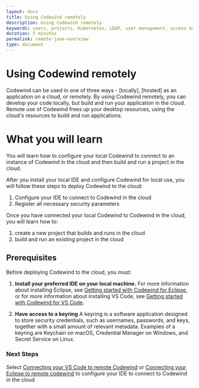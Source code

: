 ```yaml
---
layout: docs
title: Using Codewind remotely
description: Using Codewind remotely
keywords: users, projects, Kubernetes, LDAP, user management, access management, login, deployment, pod, security, securing cloud connection, remote deployment of Codewind
duration: 5 minutes
permalink: remote-jane-overview
type: document
---
```


# Using Codewind remotely

Codewind can be used in one of three ways - [locally], [hosted] as an application on a cloud, or remotely. By using Codewind remotely, you can develop your code locally, but build and run your application in the cloud. Remote use of Codewind frees up your desktop resources, using the cloud's resources to build and run applications. 

# What you will learn

You will learn how to configure your local Codewind to connect to an instance of Codewind in the cloud and then build and run a project in the cloud. 

After you install your local IDE and configure Codewind for local use, you will follow these steps to deploy Codewind to the cloud:

1. Configure your IDE to connect to Codewind in the cloud
2. Register all necessary security parameters

Once you have connected your local Codewind to Codewind in the cloud, you will learn how to:

1. create a new project that builds and runs in the cloud
2. build and run an existing project in the cloud

## Prerequisites

Before deploying Codewind to the cloud, you must:


1. **Install your preferred IDE on your local machine.** 
For more information about installing Eclipse, see [Getting started with Codewind for Eclipse](mdteclipsegettingstarted.html), or for more information about installing VS Code, see [Getting started with Codewind for VS Code](mdt-vsc-getting-started.html).

2. **Have access to a keyring** A keyring is a software application designed to store security credentials, such as usernames, passwords, and keys, together with a small amount of relevant metadata. Examples of a keyring are Keychain on macOS, Credential Manager on Windows, and Secret Service on Linux.


### Next Steps

Select [Connecting your VS Code to remote Codewind](remotedeploy-vscode.html) or [Connecting your Eclipse to remote codewind](./remotedeploy-eclipse.html) to configure your IDE to connect to Codewind in the cloud 
